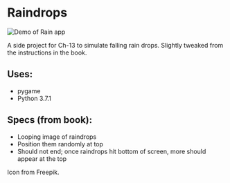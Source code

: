 # Raindrops

![Demo of Rain app](https://github.com/aklap/python-crash-course/blob/master/ch-13/rain/demo.gif)

A side project for Ch-13 to simulate falling rain drops. Slightly tweaked from the instructions in the book.

## Uses:

* pygame
* Python 3.7.1

## Specs (from book):

* Looping image of raindrops
* Position them randomly at top
* Should not end; once raindrops hit bottom of screen, more should appear at the top

Icon from Freepik.
